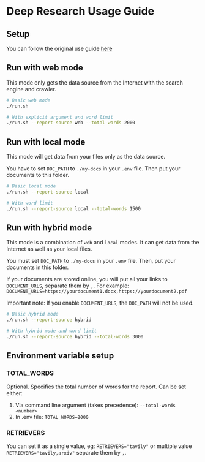 # Deep Research Usage Guide

## Setup

You can follow the original use guide [here](https://github.com/assafelovic/gpt-researcher?tab=readme-ov-file#installation)

## Run with web mode

This mode only gets the data source from the Internet with the search engine and crawler.

```bash
# Basic web mode
./run.sh

# With explicit argument and word limit
./run.sh --report-source web --total-words 2000
```

## Run with local mode

This mode will get data from your files only as the data source.

You have to set `DOC_PATH` to `./my-docs` in your `.env` file.
Then put your documents to this folder.

```bash
# Basic local mode
./run.sh --report-source local

# With word limit
./run.sh --report-source local --total-words 1500
```

## Run with hybrid mode

This mode is a combination of `web` and `local` modes. It can get data from the Internet as well as your local files.

You must set `DOC_PATH` to `./my-docs` in your `.env` file.
Then, put your documents in this folder.

If your documents are stored online, you will put all your links to `DOCUMENT_URLS`, separate them by `,`. For example: `DOCUMENT_URLS=https://yourdocument1.docx,https://yourdocument2.pdf`

Important note: If you enable `DOCUMENT_URLS`, the `DOC_PATH` will not be used.

```bash
# Basic hybrid mode
./run.sh --report-source hybrid

# With hybrid mode and word limit
./run.sh --report-source hybrid --total-words 3000
```

## Environment variable setup

### TOTAL_WORDS

Optional. Specifies the total number of words for the report. Can be set either:

1. Via command line argument (takes precedence):
   `--total-words <number>`
2. In .env file:
   `TOTAL_WORDS=2000`

### RETRIEVERS

You can set it as a single value, eg: `RETRIEVERS="tavily"` or multiple value `RETRIEVERS="tavily,arxiv"` separate them by `,`.
